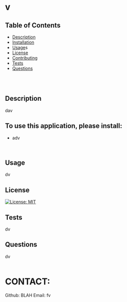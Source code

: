 # v
  ## Table of Contents

  * [Description](#Description)
  * [Installation](#Installation)
  * [Usage](#Usage)s
  * [License](#License)
  * [Contributing](#Contributing)
  * [Tests](#Tests)
  * [Questions](#Questions)
  </br>
  </br>
  
  ## Description
  dav
  </br>
  
  ## To use this application, please install:
  * adv
  </br>
  
  ## Usage
  dv
  </br>
  
  ## License 
  [![License: MIT](https://img.shields.io/badge/License-MIT-yellow.svg)](https://opensource.org/licenses/MIT)
  </br>
  
  ## Tests
  dv
  </br>
  
  ## Questions
  dv
  </br>
  </br>
  
  # CONTACT:
  Github: BLAH
  Email: fv
  